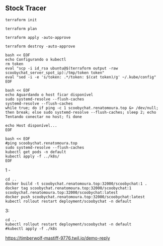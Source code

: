 


## 


## Stock Tracer

```shell
terraform init
```

```shell
terraform plan
```

```shell
terraform apply -auto-approve
```

```shell
terraform destroy -auto-approve
```

```shell
bash << EOF
echo Configurando o kubectl
rm token
eval "scp -i id_rsa ubuntu@$(terraform output -raw scoobychat_server_spot_ip):/tmp/token token"
eval "sed -i -e 's/token: .*/token: $(cat token)/g' ~/.kube/config"
EOF
```

```shell
bash << EOF
echo Aguardando o host ficar disponível
sudo systemd-resolve --flush-caches
systemd-resolve --flush-caches
while true; do if ping -c 1 scoobychat.renatomoura.top &> /dev/null; then break; else sudo systemd-resolve --flush-caches; sleep 2; echo Tentando conectar no host; fi done

echo Host disponível...
EOF
```

```shell
bash << EOF
#ping scoobychat.renatomoura.top
sudo systemd-resolve --flush-caches
kubectl get pods -n default
kubectl apply -f ../k8s/
EOF
```

1 -
```shell
cd ..
docker build -t scoobychat.renatomoura.top:32000/scoobychat:1 .
docker tag scoobychat.renatomoura.top:32000/scoobychat:1 scoobychat.renatomoura.top:32000/scoobychat:latest
docker push scoobychat.renatomoura.top:32000/scoobychat:latest
kubectl rollout restart deployment/scoobychat -n default
```

3:
```shell
cd ..
kubectl rollout restart deployment/scoobychat -n default
#kubectl apply -f ./k8s
```


https://timberwolf-mastiff-9776.twil.io/demo-reply

